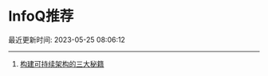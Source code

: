 # InfoQ推荐

最近更新时间: 2023-05-25 08:06:12

--- 
1. [构建可持续架构的三大秘籍](https://www.infoq.cn/article/2U4xKaxTl3ftG4WI4jEs) 
